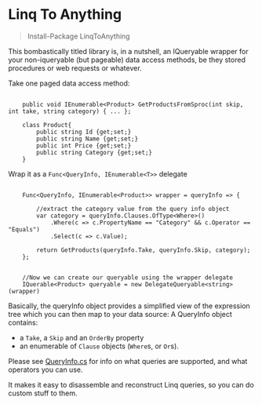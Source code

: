 Linq To Anything
================

> Install-Package LinqToAnything

This bombastically titled library is, in a nutshell, an IQueryable<t>
wrapper for your non-iqueryable (but pageable)
data access methods, be they stored procedures or web requests or whatever.


Take one paged data access method:

```
    
    public void IEnumerable<Product> GetProductsFromSproc(int skip, int take, string category) { ... };
    
    class Product{
        public string Id {get;set;}
        public string Name {get;set;}
        public int Price {get;set;}
        public string Category {get;set;}
    }
```

Wrap it as a `Func<QueryInfo, IEnumerable<T>>` delegate


```

    Func<QueryInfo, IEnumerable<Product>> wrapper = queryInfo => {

        //extract the category value from the query info object
        var category = queryInfo.Clauses.OfType<Where>()
            .Where(c => c.PropertyName == "Category" && c.Operator == "Equals")
            .Select(c => c.Value);

        return GetProducts(queryInfo.Take, queryInfo.Skip, category);
    };


    //Now we can create our queryable using the wrapper delegate
    IQuerable<Product> queryable = new DelegateQueryable<string>(wrapper)

```

Basically, the queryInfo object provides a simplified view of the expression tree which you can then map to your data source:
A QueryInfo object contains:
    
  - a `Take`, a `Skip` and an `OrderBy` property 
  - an enumerable of `Clause` objects (`Where`s, or `Or`s).

Please see [QueryInfo.cs](https://github.com/mcintyre321/LinqToAnything/blob/master/LinqToAnything/QueryInfo.cs) for info on what queries are supported, and what operators you can use.
 
It makes it easy to disassemble and reconstruct Linq queries, so you can do custom stuff to them.
